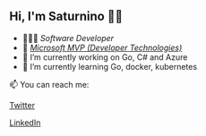 ## Hi, I'm Saturnino 👋🏽

- 👨🏻‍💻 *Software Developer*
- 🏅 *[Microsoft MVP (Developer Technologies)](https://mvp.microsoft.com/es-es/PublicProfile/5001658?fullName=Jos%C3%A9%20Saturnino%20%20)*
- 🔭 I’m currently working on Go, C# and Azure
- 🌱 I’m currently learning Go, docker, kubernetes

📫 You can reach me:

[Twitter](https://twitter.com/SaturPimentel)

[LinkedIn](https://www.linkedin.com/in/saturninopimentel/)

